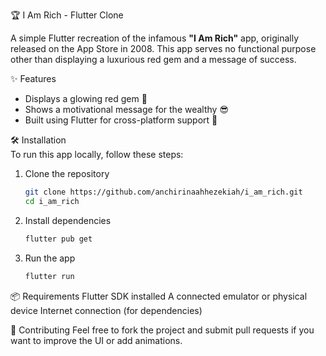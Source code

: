  🏆 I Am Rich - Flutter Clone  

A simple Flutter recreation of the infamous **"I Am Rich"** app, originally released on the App Store in 2008. This app serves no functional purpose other than displaying a luxurious red gem and a message of success.  

✨ Features  
- Displays a glowing red gem 💎  
- Shows a motivational message for the wealthy 😎  
- Built using Flutter for cross-platform support 🚀  

 🛠️ Installation  
To run this app locally, follow these steps:  

1. Clone the repository  
   ```sh
   git clone https://github.com/anchirinaahhezekiah/i_am_rich.git
   cd i_am_rich

2. Install dependencies
    ```sh
   flutter pub get

3. Run the app
   ```sh
   flutter run

📦 Requirements
Flutter SDK installed
A connected emulator or physical device
Internet connection (for dependencies)

🤝 Contributing
Feel free to fork the project and submit pull requests if you want to improve the UI or add animations.



